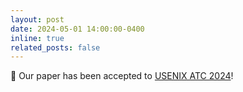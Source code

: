 ```yaml
---
layout: post
date: 2024-05-01 14:00:00-0400
inline: true
related_posts: false
---
```


🎉 Our paper has been accepted to [USENIX ATC 2024](https://www.usenix.org/conference/atc24)!
